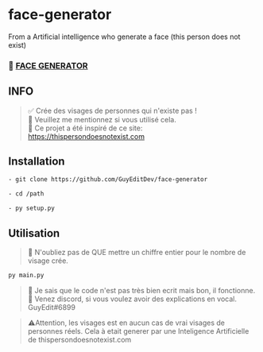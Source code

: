 # face-generator
From a Artificial intelligence who generate a face (this person does not exist)

### 🥴 [FACE GENERATOR](https://github.com/GuyEditDev/face-generator)

## INFO

> ✅ Crée des visages de personnes qui n'existe pas !<br/>
> 🎥 Veuillez me mentionnez si vous utilisé cela.<br/>
> 📍 Ce projet a été inspiré de ce site: https://thispersondoesnotexist.com

## Installation

```sh
- git clone https://github.com/GuyEditDev/face-generator

- cd /path

- py setup.py
```

## Utilisation

> 🦄 N'oubliez pas de QUE mettre un chiffre entier pour le nombre de visage crée.
```sh
py main.py
```

> 🔗 Je sais que le code n'est pas très bien ecrit mais bon, il fonctionne.
> 📧 Venez discord, si vous voulez avoir des explications en vocal. GuyEdit#6899


> ⚠️Attention, les visages est en aucun cas de vrai visages de personnes réels. 
> Cela à etait generer par une Inteligence Artificielle de thispersondoesnotexist.com
